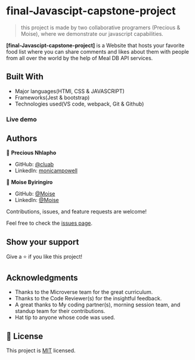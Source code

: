 # final-Javascipt-capstone-project

> this project is made by two collaborative programers (Precious & Moise), where we demonstrate our javascript capabilities.


**[final-Javascipt-capstone-project]** is a Website that hosts your favorite food list where you can share comments and likes about them with people from all over the world by the help of Meal DB API services.
## Built With

- Major languages(HTMl, CSS & JAVASCRIPT)
- Frameworks(Jest & bootstrap)
- Technologies used(VS code, webpack, Git & Github)


### Live demo


## Authors

👤 **Precious Nhlapho**

- GitHub: [@cluab](https://github.com/Ambient567)
- LinkedIn: [monicampowell](https://www.linkedin.com/in/monicampowell/)

👤 **Moise Byiringiro**

- GitHub: [@Moise ](https://github.com/Moise-code)
- LinkedIn: [@Moise ](https://www.linkedin.com/in/moise-byiringiro-8a8ba4142/)



Contributions, issues, and feature requests are welcome!

Feel free to check the [issues page](https://github.com/Moise-code/final-Javascipt-capstone-project/issues).

## Show your support

Give a ⭐️ if you like this project!

## Acknowledgments

- Thanks to the Microverse team for the great curriculum.
- Thanks to the Code Reviewer(s) for the insightful feedback.
- A great thanks to My coding partner(s), morning session team, and standup team for their contributions.
- Hat tip to anyone whose code was used.

## 📝 License

This project is [MIT](./LICENSE.md) licensed.
